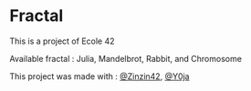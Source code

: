 # Fractal

This is a project of Ecole 42

Available fractal : Julia, Mandelbrot, Rabbit, and Chromosome


This project was made with : [@Zinzin42](https://github.com/zinzin42), [@Y0ja](https://github.com/y0ja)